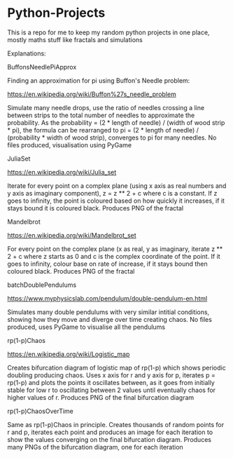 # Python-Projects
This is a repo for me to keep my random python projects in one place, mostly maths stuff like fractals and simulations

Explanations:

BuffonsNeedlePiApprox

Finding an approximation for pi using Buffon's Needle problem:

https://en.wikipedia.org/wiki/Buffon%27s_needle_problem

Simulate many needle drops, use the ratio of needles crossing a line between strips to the total number of needles to approximate the probability. As the probability = (2 * length of needle) / (width of wood strip * pi), the formula can be rearranged to pi = (2 * length of needle) / (probability * width of wood strip), converges to pi for many needles. No files produced, visualisation using PyGame

JuliaSet

https://en.wikipedia.org/wiki/Julia_set

Iterate for every point on a complex plane (using x axis as real numbers and y axis as imaginary component), z = z ** 2 + c where c is a constant. If z goes to infinity, the point is coloured based on how quickly it increases, if it stays bound it is coloured black. Produces PNG of the fractal

Mandelbrot

https://en.wikipedia.org/wiki/Mandelbrot_set

For every point on the complex plane (x as real, y as imaginary, iterate z ** 2 + c where z starts as 0 and c is the complex coordinate of the point. If it goes to infinity, colour base on rate of increase, if it stays bound then coloured black. Produces PNG of the fractal

batchDoublePendulums

https://www.myphysicslab.com/pendulum/double-pendulum-en.html

Simulates many double pendulums with very similar intitial conditions, showing how they move and diverge over time creating chaos. No files produced, uses PyGame to visualise all the pendulums

rp(1-p)Chaos

https://en.wikipedia.org/wiki/Logistic_map

Creates bifurcation diagram of logistic map of rp(1-p) which shows periodic doubling producing chaos. Uses x axis for r and y axis for p, iterates p = rp(1-p) and plots the points it oscillates between, as it goes from initially stable for low r to oscillating between 2 values until eventually chaos for higher values of r. Produces PNG of the final bifurcation diagram

rp(1-p)ChaosOverTime 

Same as rp(1-p)Chaos in principle. Creates thousands of random points for r and p, iterates each point and produces an image for each iteration to show the values converging on the final bifurcation diagram. Produces many PNGs of the bifurcation diagram, one for each iteration

